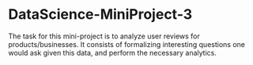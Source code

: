 # DataScience-MiniProject-3
The task for this mini-project is to analyze user reviews for products/businesses.
It consists of formalizing interesting questions one would ask given this data, and perform the necessary analytics.
